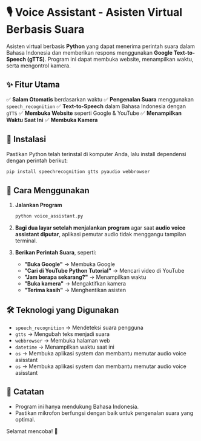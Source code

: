 # 🎙️ Voice Assistant - Asisten Virtual Berbasis Suara

Asisten virtual berbasis **Python** yang dapat menerima perintah suara dalam Bahasa Indonesia dan memberikan respons menggunakan **Google Text-to-Speech (gTTS)**. Program ini dapat membuka website, menampilkan waktu, serta mengontrol kamera.

## ✨ Fitur Utama
✅ **Salam Otomatis** berdasarkan waktu
✅ **Pengenalan Suara** menggunakan `speech_recognition`
✅ **Text-to-Speech** dalam Bahasa Indonesia dengan `gTTS`
✅ **Membuka Website** seperti Google & YouTube
✅ **Menampilkan Waktu Saat Ini**
✅ **Membuka Kamera**

## 🔧 Instalasi
Pastikan Python telah terinstal di komputer Anda, lalu install dependensi dengan perintah berikut:
```bash
pip install speechrecognition gtts pyaudio webbrowser
```

## 🚀 Cara Menggunakan
1. **Jalankan Program**
   ```bash
   python voice_assistant.py
   ```
2. **Bagi dua layar setelah menjalankan program** agar saat **audio voice assistant diputar**, aplikasi pemutar audio tidak menggangu tampilan terminal.

3. **Berikan Perintah Suara**, seperti:
   - **"Buka Google"** → Membuka Google
   - **"Cari di YouTube Python Tutorial"** → Mencari video di YouTube
   - **"Jam berapa sekarang?"** → Menampilkan waktu
   - **"Buka kamera"** → Mengaktifkan kamera
   - **"Terima kasih"** → Menghentikan asisten

## 🛠 Teknologi yang Digunakan
- `speech_recognition` → Mendeteksi suara pengguna
- `gtts` → Mengubah teks menjadi suara
- `webbrowser` → Membuka halaman web
- `datetime` → Menampilkan waktu saat ini
- `os` → Membuka aplikasi system dan membantu memutar audio voice asisstant
- `os` → Membuka aplikasi system dan membantu memutar audio voice asisstant

## 📌 Catatan
- Program ini hanya mendukung Bahasa Indonesia.
- Pastikan mikrofon berfungsi dengan baik untuk pengenalan suara yang optimal.

Selamat mencoba! 🚀

